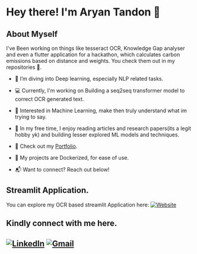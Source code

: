 # Hey there! I'm Aryan Tandon 🌟

## **About Myself** 
I've Been working on things like tesseract OCR, Knowledge Gap analyser and even a flutter application for a hackathon, which calculates carbon emissions based on distance and weights. 
You check them out in my repositories 📜.

- 🌱 I’m diving into Deep learning, especially NLP related tasks.
- 💻 Currently, I'm working on Building a seq2seq transformer model to correct OCR generated text.
- 🎯 Interested in Machine Learning, make then truly understand what im trying to say. 
- 🎵 In my free time, I enjoy reading articles and research papers(its a legit hobby yk) and building lesser explored ML models and techniques.
- 🚀 Check out my [Portfolio](https://github.com/PhoenixAlpha23).

- 🔧 My projects are Dockerized, for ease of use.
- 📬 Want to connect? Reach out below!

## Streamlit Application.
You can explore my OCR based streamlit Application here:
[![Website](https://img.shields.io/badge/-Website-0473c2?style=flat-square&logo=Google-Chrome&logoColor=white)](https://ocr-project-msvaqi6mtvblxm3d3bigxn.streamlit.app/)
## **Kindly connect with me here.**
[![LinkedIn](https://img.shields.io/badge/-LinkedIn-blue?style=flat-square&logo=Linkedin&logoColor=white)](www.linkedin.com/in/aryanrahultandon)
[![Gmail](https://img.shields.io/badge/-Gmail-c14438?style=flat-square&logo=Gmail&logoColor=white)](mailto:aryantandon2323@gmail.com)
---

